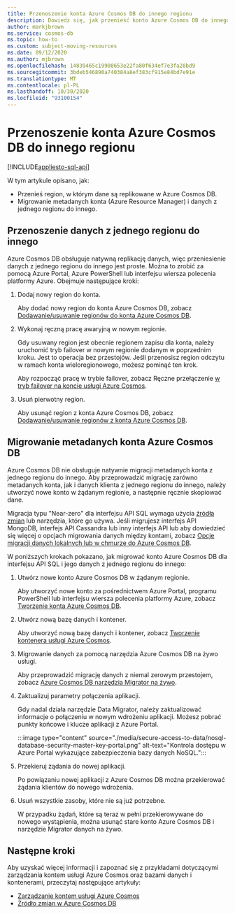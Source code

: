 ```yaml
---
title: Przenoszenie konta Azure Cosmos DB do innego regionu
description: Dowiedz się, jak przenieść konto Azure Cosmos DB do innego regionu.
author: markjbrown
ms.service: cosmos-db
ms.topic: how-to
ms.custom: subject-moving-resources
ms.date: 09/12/2020
ms.author: mjbrown
ms.openlocfilehash: 14839465c19908653e22fa80f634ef7e3fa28bd9
ms.sourcegitcommit: 3bdeb546890a740384a8ef383cf915e84bd7e91e
ms.translationtype: MT
ms.contentlocale: pl-PL
ms.lasthandoff: 10/30/2020
ms.locfileid: "93100154"
---
```

# <a name="move-an-azure-cosmos-db-account-to-another-region"></a>Przenoszenie konta Azure Cosmos DB do innego regionu
[!INCLUDE[appliesto-sql-api](includes/appliesto-sql-api.md)]

W tym artykule opisano, jak:

- Przenieś region, w którym dane są replikowane w Azure Cosmos DB.
- Migrowanie metadanych konta (Azure Resource Manager) i danych z jednego regionu do innego.

## <a name="move-data-from-one-region-to-another"></a>Przenoszenie danych z jednego regionu do innego

Azure Cosmos DB obsługuje natywną replikację danych, więc przeniesienie danych z jednego regionu do innego jest proste. Można to zrobić za pomocą Azure Portal, Azure PowerShell lub interfejsu wiersza polecenia platformy Azure. Obejmuje następujące kroki:

1. Dodaj nowy region do konta.

    Aby dodać nowy region do konta Azure Cosmos DB, zobacz [Dodawanie/usuwanie regionów do konta Azure Cosmos DB](how-to-manage-database-account.md#addremove-regions-from-your-database-account).

1. Wykonaj ręczną pracę awaryjną w nowym regionie.

    Gdy usuwany region jest obecnie regionem zapisu dla konta, należy uruchomić tryb failover w nowym regionie dodanym w poprzednim kroku. Jest to operacja bez przestojów. Jeśli przenosisz region odczytu w ramach konta wieloregionowego, możesz pominąć ten krok. 
    
    Aby rozpocząć pracę w trybie failover, zobacz Ręczne przełączenie [w tryb failover na koncie usługi Azure Cosmos](how-to-manage-database-account.md#manual-failover).

1. Usuń pierwotny region.

    Aby usunąć region z konta Azure Cosmos DB, zobacz [Dodawanie/usuwanie regionów z konta Azure Cosmos DB](how-to-manage-database-account.md#addremove-regions-from-your-database-account).

## <a name="migrate-azure-cosmos-db-account-metadata"></a>Migrowanie metadanych konta Azure Cosmos DB

Azure Cosmos DB nie obsługuje natywnie migracji metadanych konta z jednego regionu do innego. Aby przeprowadzić migrację zarówno metadanych konta, jak i danych klienta z jednego regionu do innego, należy utworzyć nowe konto w żądanym regionie, a następnie ręcznie skopiować dane. 

Migracja typu "Near-zero" dla interfejsu API SQL wymaga użycia [źródła zmian](change-feed.md) lub narzędzia, które go używa. Jeśli migrujesz interfejs API MongoDB, interfejs API Cassandra lub inny interfejs API lub aby dowiedzieć się więcej o opcjach migrowania danych między kontami, zobacz [Opcje migracji danych lokalnych lub w chmurze do Azure Cosmos DB](cosmosdb-migrationchoices.md). 

W poniższych krokach pokazano, jak migrować konto Azure Cosmos DB dla interfejsu API SQL i jego danych z jednego regionu do innego:

1. Utwórz nowe konto Azure Cosmos DB w żądanym regionie.

    Aby utworzyć nowe konto za pośrednictwem Azure Portal, programu PowerShell lub interfejsu wiersza polecenia platformy Azure, zobacz [Tworzenie konta Azure Cosmos DB](how-to-manage-database-account.md#create-an-account).

1. Utwórz nową bazę danych i kontener.

    Aby utworzyć nową bazę danych i kontener, zobacz [Tworzenie kontenera usługi Azure Cosmos](how-to-create-container.md).

1. Migrowanie danych za pomocą narzędzia Azure Cosmos DB na żywo usługi.

    Aby przeprowadzić migrację danych z niemal zerowym przestojem, zobacz [Azure Cosmos DB narzędzia Migrator na żywo](https://github.com/Azure-Samples/azure-cosmosdb-live-data-migrator).

1. Zaktualizuj parametry połączenia aplikacji.

    Gdy nadal działa narzędzie Data Migrator, należy zaktualizować informacje o połączeniu w nowym wdrożeniu aplikacji. Możesz pobrać punkty końcowe i klucze aplikacji z Azure Portal.

    :::image type="content" source="./media/secure-access-to-data/nosql-database-security-master-key-portal.png" alt-text="Kontrola dostępu w Azure Portal wykazujące zabezpieczenia bazy danych NoSQL.":::

1. Przekieruj żądania do nowej aplikacji.

    Po powiązaniu nowej aplikacji z Azure Cosmos DB można przekierować żądania klientów do nowego wdrożenia.

1. Usuń wszystkie zasoby, które nie są już potrzebne.

    W przypadku żądań, które są teraz w pełni przekierowywane do nowego wystąpienia, można usunąć stare konto Azure Cosmos DB i narzędzie Migrator danych na żywo.

## <a name="next-steps"></a>Następne kroki

Aby uzyskać więcej informacji i zapoznać się z przykładami dotyczącymi zarządzania kontem usługi Azure Cosmos oraz bazami danych i kontenerami, przeczytaj następujące artykuły:

* [Zarządzanie kontem usługi Azure Cosmos](how-to-manage-database-account.md)
* [Źródło zmian w Azure Cosmos DB](change-feed.md)
